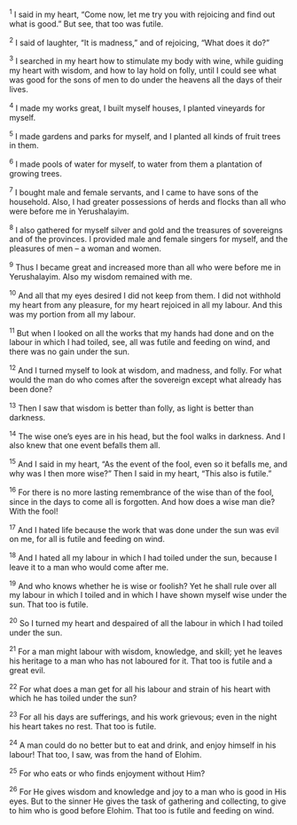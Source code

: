 <sup>1</sup> I said in my heart, “Come now, let me try you with rejoicing and find out what is good.” But see, that too was futile.

<sup>2</sup> I said of laughter, “It is madness,” and of rejoicing, “What does it do?”

<sup>3</sup> I searched in my heart how to stimulate my body with wine, while guiding my heart with wisdom, and how to lay hold on folly, until I could see what was good for the sons of men to do under the heavens all the days of their lives.

<sup>4</sup> I made my works great, I built myself houses, I planted vineyards for myself.

<sup>5</sup> I made gardens and parks for myself, and I planted all kinds of fruit trees in them.

<sup>6</sup> I made pools of water for myself, to water from them a plantation of growing trees.

<sup>7</sup> I bought male and female servants, and I came to have sons of the household. Also, I had greater possessions of herds and flocks than all who were before me in Yerushalayim.

<sup>8</sup> I also gathered for myself silver and gold and the treasures of sovereigns and of the provinces. I provided male and female singers for myself, and the pleasures of men – a woman and women.

<sup>9</sup> Thus I became great and increased more than all who were before me in Yerushalayim. Also my wisdom remained with me.

<sup>10</sup> And all that my eyes desired I did not keep from them. I did not withhold my heart from any pleasure, for my heart rejoiced in all my labour. And this was my portion from all my labour.

<sup>11</sup> But when I looked on all the works that my hands had done and on the labour in which I had toiled, see, all was futile and feeding on wind, and there was no gain under the sun.

<sup>12</sup> And I turned myself to look at wisdom, and madness, and folly. For what would the man do who comes after the sovereign except what already has been done?

<sup>13</sup> Then I saw that wisdom is better than folly, as light is better than darkness.

<sup>14</sup> The wise one’s eyes are in his head, but the fool walks in darkness. And I also knew that one event befalls them all.

<sup>15</sup> And I said in my heart, “As the event of the fool, even so it befalls me, and why was I then more wise?” Then I said in my heart, “This also is futile.”

<sup>16</sup> For there is no more lasting remembrance of the wise than of the fool, since in the days to come all is forgotten. And how does a wise man die? With the fool!

<sup>17</sup> And I hated life because the work that was done under the sun was evil on me, for all is futile and feeding on wind.

<sup>18</sup> And I hated all my labour in which I had toiled under the sun, because I leave it to a man who would come after me.

<sup>19</sup> And who knows whether he is wise or foolish? Yet he shall rule over all my labour in which I toiled and in which I have shown myself wise under the sun. That too is futile.

<sup>20</sup> So I turned my heart and despaired of all the labour in which I had toiled under the sun.

<sup>21</sup> For a man might labour with wisdom, knowledge, and skill; yet he leaves his heritage to a man who has not laboured for it. That too is futile and a great evil.

<sup>22</sup> For what does a man get for all his labour and strain of his heart with which he has toiled under the sun?

<sup>23</sup> For all his days are sufferings, and his work grievous; even in the night his heart takes no rest. That too is futile.

<sup>24</sup> A man could do no better but to eat and drink, and enjoy himself in his labour! That too, I saw, was from the hand of Elohim.

<sup>25</sup> For who eats or who finds enjoyment without Him?

<sup>26</sup> For He gives wisdom and knowledge and joy to a man who is good in His eyes. But to the sinner He gives the task of gathering and collecting, to give to him who is good before Elohim. That too is futile and feeding on wind.

